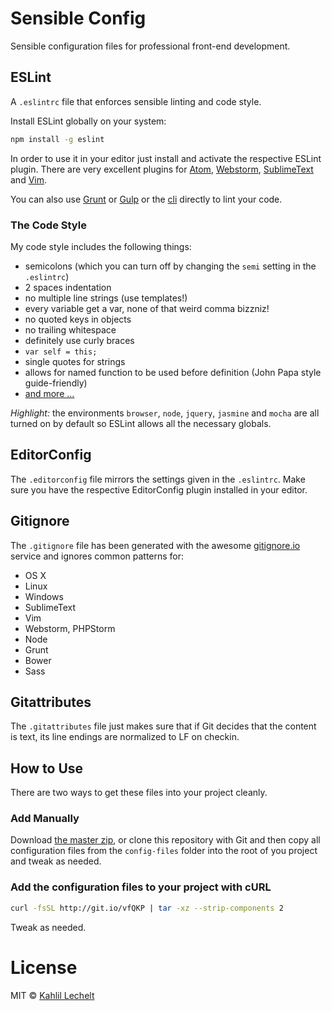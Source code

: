 # Sensible Config

Sensible configuration files for professional front-end development.

## ESLint

A `.eslintrc` file that enforces sensible linting and code style.

Install ESLint globally on your system:

```sh
npm install -g eslint
```

In order to use it in your editor just install and activate the respective
ESLint plugin. There are very excellent plugins for [Atom](https://github.com/AtomLinter/linter-eslint), [Webstorm](https://www.jetbrains.com/webstorm/help/eslint.html),
[SublimeText](https://github.com/roadhump/SublimeLinter-eslint) and
[Vim](http://www.vim.org/scripts/script.php?script_id=2736).

You can also use [Grunt](https://github.com/sindresorhus/grunt-eslint) or
[Gulp](https://github.com/adametry/gulp-eslint) or the
[cli](https://github.com/eslint/eslint) directly to lint your code.

### The Code Style

My code style includes the following things:

* semicolons (which you can turn off by changing the `semi` setting in the `.eslintrc`)
* 2 spaces indentation
* no multiple line strings (use templates!)
* every variable get a var, none of that weird comma bizzniz!
* no quoted keys in objects
* no trailing whitespace
* definitely use curly braces
* `var self = this;`
* single quotes for strings
* allows for named function to be used before definition (John Papa style guide-friendly)
* [and more ...](https://github.com/distilledhype/sensible-config/blob/master/.eslintrc)

_Highlight:_ the environments `browser`, `node`, `jquery`, `jasmine` and `mocha`
are all turned on by default so ESLint allows all the necessary globals.

## EditorConfig

The `.editorconfig` file mirrors the settings given in the `.eslintrc`. Make sure
you have the respective EditorConfig plugin installed in your editor.

## Gitignore

The `.gitignore` file has been generated with the awesome
[gitignore.io](http://gitignore.io) service and ignores common patterns for:

* OS X
* Linux
* Windows
* SublimeText
* Vim
* Webstorm, PHPStorm
* Node
* Grunt
* Bower
* Sass

## Gitattributes

The `.gitattributes` file just makes sure that if Git decides that the content
is text, its line endings are normalized to LF on checkin.

## How to Use

There are two ways to get these files into your project cleanly.

### Add Manually

Download [the master zip](https://github.com/distilledhype/sensible-config/archive/master.zip),
or clone this repository with Git and then copy all configuration files from
the `config-files` folder into the root of you project and tweak as needed.

### Add the configuration files to your project with cURL

```sh
curl -fsSL http://git.io/vfQKP | tar -xz --strip-components 2
```

Tweak as needed.

# License

MIT © [Kahlil Lechelt](http://kahlil.info)
